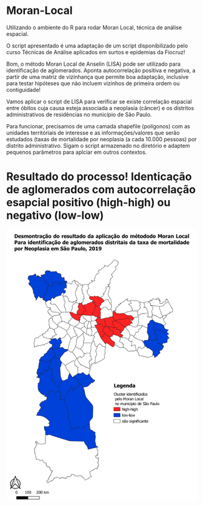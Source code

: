 # Moran-Local

Utilizando o ambiente do R para rodar Moran Local, técnica de análise espacial.

O script apresentado é uma adaptação de um script disponibilizado pelo curso Técnicas de Análise aplicados em surtos e epidemias da Fiocruz!

Bom, o método Moran Local de Anselin (LISA) pode ser utilizado para identificação de aglomerados. Aponta autocorrelação positiva e negativa, a partir de uma matriz de vizinhança que permite boa adaptação, inclusive para testar hipóteses que não incluem vizinhos de primeira ordem ou contiguidade!

Vamos aplicar o script de LISA para verificar se existe correlação espacial entre óbitos cuja causa esteja associada a neoplasia (câncer) e os distritos administrativos de residências no município de São Paulo.

Para funcionar, precisamos de uma camada shapefile (polígonos) com as unidades territóriais de interesse e as informações/valores que serão estudados (taxas de mortalidade por neoplasia (a cada 10.000 pessoas) por distrito administrativo. Sigam o script armazenado no diretório e adaptem pequenos parâmetros para aplciar em outros contextos.


# Resultado do processo! Identicação de aglomerados com autocorrelação esapcial positivo (high-high) ou negativo (low-low)

![Screenshot](MORAN.png)
